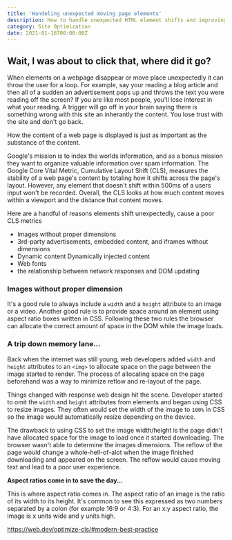 ```yaml
---
title: 'Handeling unexpected moving page elements'
description: How to handle unexpected HTML element shifts and improving Google's Core Vital metric, Cumulative Layout Shift
category: Site Optimization
date: 2021-01-16T00:00:00Z
---
```


## Wait, I was about to click that, where did it go?

When elements on a webpage disappear or move place unexpectedly it can throw the user for a loop. For example, say your reading a blog article and then all of a sudden an advertisement pops up and throws the text you were reading off the screen? If you are like most people, you'll lose interest in what your reading. A trigger will go off in your brain saying there is something wrong with this site an inherantly the content. You lose trust with the site and don't go back.

How the content of a web page is displayed is just as important as the substance of the content. 

Google's mission is to index the worlds information, and as a bonus mission they want to organize valuable information over spam information. The Google Core Vital Metric, Cumulative Layout Shift (CLS), measures the stability of a web page's content by totaling how it shifts across the page's layout. However, any element that doesn't shift within 500ms of a users input won't be recorded. Overall, the CLS looks at how much content moves within a viewport and the distance that content moves.

Here are a handful of reasons elements shift unexpectedly, cause a poor CLS metrics

* Images without proper dimensions
* 3rd-party advertisements, embedded content, and iframes without dimensions
* Dynamic content Dynamically injected content
* Web fonts
* the relationship between network responses and DOM updating

### Images without proper dimension

It's a good rule to always include a ```width``` and a ```height``` attribute to an image or a video. Another good rule is to provide space around an element using aspect ratio boxes written in CSS. Following these two rules the browser can allocate the correct amount of space in the DOM while the image loads.

### A trip down memory lane...

Back when the internet was still young, web developers added ```width``` and ```height``` attributes to an ```<img>``` to allocate space on the page between the image started to render. The process of allocating space on the page beforehand was a way to minimize reflow and re-layout of the page.

Things changed with response web design hit the scene. Developer started to omit the ```width``` and ```height``` attributes from elements and began using CSS to resize images. They often would set the width of the image to ```100%``` in CSS so the image would automatically resize depending on the device.

The drawback to using CSS to set the image width/height is the page didn't have allocated space for the image to load once it started downloading. The browser wasn't able to determine the images dimensions. The reflow of the page would change a whole-hell-of-alot when the image finished downloading and appeared on the screen. The reflow would cause moving text and lead to a poor user experience.

**Aspect ratios come in to save the day...**

<!-- Continue transcription -->
This is where aspect ratio comes in. The aspect ratio of an image is the ratio of its width to its height. It's common to see this expressed as two numbers separated by a colon (for example 16:9 or 4:3). For an x:y aspect ratio, the image is x units wide and y units high.
<!-- End transcription -->

https://web.dev/optimize-cls/#modern-best-practice
